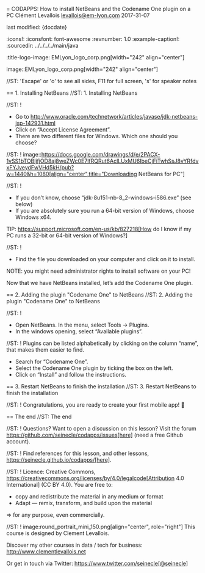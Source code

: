 = CODAPPS: How to install NetBeans and the Codename One plugin on a PC
Clément Levallois <levallois@em-lyon.com>
2017-31-07

last modified: {docdate}

:icons!:
:iconsfont:   font-awesome
:revnumber: 1.0
:example-caption!:
:sourcedir: ../../../../main/java

:title-logo-image: EMLyon_logo_corp.png[width="242" align="center"]

image::EMLyon_logo_corp.png[width="242" align="center"]

//ST: 'Escape' or 'o' to see all sides, F11 for full screen, 's' for speaker notes

== 1. Installing NetBeans
//ST: 1. Installing NetBeans

//ST: !
- Go to http://www.oracle.com/technetwork/articles/javase/jdk-netbeans-jsp-142931.html
- Click on “Accept License Agreement”.
- There are two different files for Windows. Which one should you choose?

//ST: !
image::https://docs.google.com/drawings/d/e/2PACX-1vSS1bTOBljfjOD8aj8weZWc0E7lfRQRut6AclLUxMU6IbeCjFiTwhSsJ8vYRfdvxFYJveydFwVHd5kH/pub?w=1440&h=1080[align="center",title="Downloading NetBeans for PC"]

//ST: !
- If you don’t know, choose “jdk-8u151-nb-8_2-windows-i586.exe” (see below)
- If you are absolutely sure you run a 64-bit version of Windows, choose Windows x64.

TIP: https://support.microsoft.com/en-us/kb/827218[How do I know if my PC runs a 32-bit or 64-bit version of Windows?]

//ST: !
- Find the file you downloaded on your computer and click on it to install.

NOTE: you might need administrator rights to install software on your PC!

Now that we have NetBeans installed, let’s add the Codename One plugin.

== 2. Adding the plugin "Codename One" to NetBeans
//ST: 2. Adding the plugin "Codename One" to NetBeans

//ST: !
- Open NetBeans. In the menu, select Tools -> Plugins.
- In the windows opening, select “Available plugins”.

//ST: !
Plugins can be listed alphabetically by clicking on the column “name”, that makes them easier to find.

- Search for “Codename One”.
- Select the Codename One plugin by ticking the box on the left.
- Click on “Install” and follow the instructions.

== 3. Restart NetBeans to finish the installation
//ST: 3. Restart NetBeans to finish the installation

//ST: !
Congratulations, you are ready to create your first mobile app! 🎉

== The end
//ST: The end

//ST: !
Questions? Want to open a discussion on this lesson? Visit the forum https://github.com/seinecle/codapps/issues[here] (need a free Github account).

//ST: !
Find references for this lesson, and other lessons, https://seinecle.github.io/codapps/[here].

//ST: !
Licence: Creative Commons, https://creativecommons.org/licenses/by/4.0/legalcode[Attribution 4.0 International] (CC BY 4.0).
You are free to:

- copy and redistribute the material in any medium or format
- Adapt — remix, transform, and build upon the material

=> for any purpose, even commercially.

//ST: !
image:round_portrait_mini_150.png[align="center", role="right"]
This course is designed by Clement Levallois.

Discover my other courses in data / tech for business: http://www.clementlevallois.net

Or get in touch via Twitter: https://www.twitter.com/seinecle[@seinecle]
